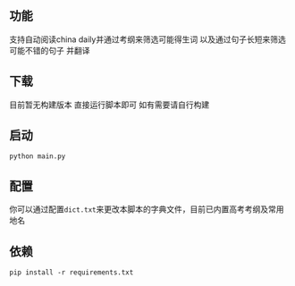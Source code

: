 ## 功能
支持自动阅读china daily并通过考纲来筛选可能得生词
以及通过句子长短来筛选可能不错的句子
并翻译

## 下载
目前暂无构建版本 直接运行脚本即可 如有需要请自行构建

## 启动
```
python main.py
```

## 配置
你可以通过配置`dict.txt`来更改本脚本的字典文件，目前已内置高考考纲及常用地名

## 依赖
```
pip install -r requirements.txt
```